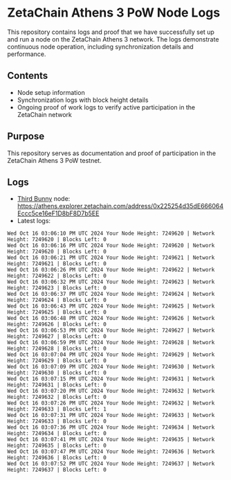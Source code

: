 # ZetaChain Athens 3 PoW Node Logs
This repository contains logs and proof that we have successfully set up and run a node on the ZetaChain Athens 3 network. The logs demonstrate continuous node operation, including synchronization details and performance.

## Contents
- Node setup information
- Synchronization logs with block height details
- Ongoing proof of work logs to verify active participation in the ZetaChain network

## Purpose
This repository serves as documentation and proof of participation in the ZetaChain Athens 3 PoW testnet.

## Logs

- [Third Bunny](https://thirdbunny.xyz/) node: https://athens.explorer.zetachain.com/address/0x225254d35dE666064Eccc5ce16eF1D8bF8D7b5EE
- Latest logs:
```
Wed Oct 16 03:06:10 PM UTC 2024 Your Node Height: 7249620 | Network Height: 7249620 | Blocks Left: 0
Wed Oct 16 03:06:16 PM UTC 2024 Your Node Height: 7249620 | Network Height: 7249620 | Blocks Left: 0
Wed Oct 16 03:06:21 PM UTC 2024 Your Node Height: 7249621 | Network Height: 7249621 | Blocks Left: 0
Wed Oct 16 03:06:26 PM UTC 2024 Your Node Height: 7249622 | Network Height: 7249622 | Blocks Left: 0
Wed Oct 16 03:06:32 PM UTC 2024 Your Node Height: 7249623 | Network Height: 7249623 | Blocks Left: 0
Wed Oct 16 03:06:37 PM UTC 2024 Your Node Height: 7249624 | Network Height: 7249624 | Blocks Left: 0
Wed Oct 16 03:06:43 PM UTC 2024 Your Node Height: 7249625 | Network Height: 7249625 | Blocks Left: 0
Wed Oct 16 03:06:48 PM UTC 2024 Your Node Height: 7249626 | Network Height: 7249626 | Blocks Left: 0
Wed Oct 16 03:06:53 PM UTC 2024 Your Node Height: 7249627 | Network Height: 7249627 | Blocks Left: 0
Wed Oct 16 03:06:59 PM UTC 2024 Your Node Height: 7249628 | Network Height: 7249628 | Blocks Left: 0
Wed Oct 16 03:07:04 PM UTC 2024 Your Node Height: 7249629 | Network Height: 7249629 | Blocks Left: 0
Wed Oct 16 03:07:09 PM UTC 2024 Your Node Height: 7249630 | Network Height: 7249630 | Blocks Left: 0
Wed Oct 16 03:07:15 PM UTC 2024 Your Node Height: 7249631 | Network Height: 7249631 | Blocks Left: 0
Wed Oct 16 03:07:20 PM UTC 2024 Your Node Height: 7249632 | Network Height: 7249632 | Blocks Left: 0
Wed Oct 16 03:07:26 PM UTC 2024 Your Node Height: 7249632 | Network Height: 7249633 | Blocks Left: 1
Wed Oct 16 03:07:31 PM UTC 2024 Your Node Height: 7249633 | Network Height: 7249633 | Blocks Left: 0
Wed Oct 16 03:07:36 PM UTC 2024 Your Node Height: 7249634 | Network Height: 7249634 | Blocks Left: 0
Wed Oct 16 03:07:41 PM UTC 2024 Your Node Height: 7249635 | Network Height: 7249635 | Blocks Left: 0
Wed Oct 16 03:07:47 PM UTC 2024 Your Node Height: 7249636 | Network Height: 7249636 | Blocks Left: 0
Wed Oct 16 03:07:52 PM UTC 2024 Your Node Height: 7249637 | Network Height: 7249637 | Blocks Left: 0
```
